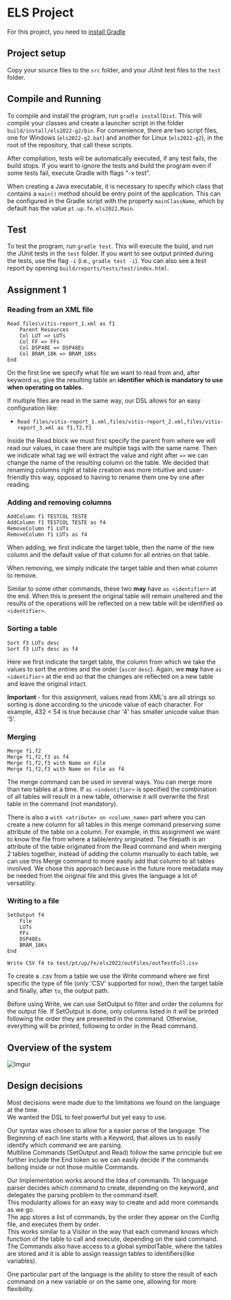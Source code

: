 # ELS Project

For this project, you need to [install Gradle](https://gradle.org/install/)

## Project setup

Copy your source files to the ``src`` folder, and your JUnit test files to the ``test`` folder.

## Compile and Running

To compile and install the program, run ``gradle installDist``. This will compile your classes and create a launcher script in the folder ``build/install/els2022-g2/bin``. For convenience, there are two script files, one for Windows (``els2022-g2.bat``) and another for Linux (``els2022-g2``), in the root of the repository, that call these scripts.

After compilation, tests will be automatically executed, if any test fails, the build stops. If you want to ignore the tests and build the program even if some tests fail, execute Gradle with flags "-x test".

When creating a Java executable, it is necessary to specify which class that contains a ``main()`` method should be entry point of the application. This can be configured in the Gradle script with the property ``mainClassName``, which by default has the value ``pt.up.fe.els2022.Main``.

## Test

To test the program, run ``gradle test``. This will execute the build, and run the JUnit tests in the ``test`` folder. If you want to see output printed during the tests, use the flag ``-i`` (i.e., ``gradle test -i``).
You can also see a test report by opening ``build/reports/tests/test/index.html``.

## Assignment 1


### Reading from an XML file
```
Read files\vitis-report_1.xml as f1 
    Parent Resources
    Col LUT => LUTs
    Col FF => FFs
    Col DSP48E => DSP48Es
    Col BRAM_18K => BRAM_18Ks
End
```
On the first line we specify what file we want to read from and, after keyword ``as``, give the resulting table an **identifier which is mandatory to use when operating on tables**.

If multiple files are read in the same way, our DSL allows for an easy configuration like: 

- ``Read files/vitis-report_1.xml,files/vitis-report_2.xml,files/vitis-report_3.xml as f1,f2,f3``

Inside the Read block we must first specify the parent from where we will read our values, in case there are multiple tags with the same name.
Then we indicate what tag we will extract the value and right after ``=>`` we can change the name of the resulting column on the table.
We decided that renaming columns right at table creation was more intuitive and user-friendly this way, opposed to having to rename them one by one after reading.

### Adding and removing columns
```
AddColumn f1 TESTCOL TESTE
AddColumn f1 TESTCOL TESTE as f4
RemoveColumn f1 LUTs
RemoveColumn f1 LUTs as f4
```

When adding, we first indicate the target table, then the name of the new column and the default value of that column for all entries on that table. 

When removing, we simply indicate the target table and then what column to remove. 

Similar to some other commands, these two **may** have ``as <identifier>`` at the end. When this is present the original table will remain unaltered and the results of the operations will be reflected on a new table will be identified as ``<identifier>``.

### Sorting a table
```
Sort f3 LUTs desc
Sort f3 LUTs desc as f4
```
Here we first indicate the target table, the column from which we take the values to sort the entries and the order (``asc``or ``desc``).
Again, we **may** have ``as <identifier>`` at the end so that the changes are reflected on a new table and leave the original intact.

**Important** - for this assignment, values read from XML's are all strings so sorting is done according to the unicode value of each character. For example, 432 < 54 is true because char '4' has smaller unicode value than '5'. 

### Merging
```
Merge f1,f2
Merge f1,f2,f3 as f4
Merge f1,f2,f3 with Name on File
Merge f1,f2,f3 with Name on File as f4
```
The merge command can be used in several ways. You can merge more than two tables at a time. If ``as <indentifier>`` is specified the combination of all tables will result in a new table, otherwise it will overwrite the first table in the command (not mandatory).

There is also a ``with <atribute> on <column_name>`` part where you can create a new column for all tables in this merge command preserving some attribute of the table on a column.
For example, in this assignment we want to know the file from where a table/entry originated. The filepath is an attribute of the table originated from the Read command and when merging 2 tables together, instead of adding the column manually to each table, we can use this Merge command to more easily add that column to all tables involved.
We chose this approach because in the future more metadata may be needed from the original file and this gives the language a lot of versatility.

### Writing to a file
```
SetOutput f4
    File
    LUTs
    FFs
    DSP48Es
    BRAM_18Ks
End

Write CSV f4 to test/pt/up/fe/els2022/outFiles/outTestFull.csv
```
To create a .csv from a table we use the Write command where we first specific the type of file (only 'CSV' supported for now), then the target table and finally, after ``to``, the output path.

Before using Write, we can use SetOutput to filter and order the columns for the output file. If SetOutput is done, only columns listed in it will be printed following the order they are presented in the command. Otherwise, everything will be printed, following to order in the Read command.


## Overview of the system

![Imgur](https://imgur.com/eXMSaSi.png)

## Design decisions

Most decisions were made due to the limitations we found on the language at the time.  
We wanted the DSL to feel powerful but yet easy to use.  

Our syntax was chosen to allow for a easier parse of the language. The Beginning of each line starts with a Keyword, that allows us to easily identify which command we are parsing.  
Multiline Commands (SetOutput and Read) follow the same principle but we further include the End token so we can easily decide if the commands bellong inside or not those multile Commands.  

Our Implementation works around the Idea of commands. Th language parser decides which command to create, depending on the keyword, and delegates the parsing problem to the command itself.  
This modularity allows for an easy way to create and add more commands as we go.  
The app stores a list of commands, by the order they appear on the Config file, and executes them by order.  
This works similar to a Visitor in the way that each command knows which function of the table to call and execute, depending on the said command. 
The Commands also have access to a global symbolTable, where the tables are stored and it is able to assign reassign tables to identifiers(like variables).

One particular part of the language is the ability to store the result of each command on a new variable or on the same one, allowing for more flexibility.
